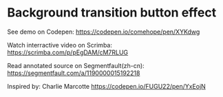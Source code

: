 # Background transition button effect

See demo on Codepen: https://codepen.io/comehope/pen/XYKdwg

Watch interractive video on Scrimba: https://scrimba.com/p/pEgDAM/cM7RLUG

Read annotated source on Segmentfault(zh-cn): https://segmentfault.com/a/1190000015192218

Inspired by: Charlie Marcotte https://codepen.io/FUGU22/pen/YxEojN
